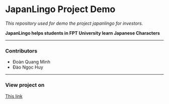 # JapanLingo Project Demo

*This repository used for demo the project japanlingo for investors.*

**JapanLingo helps students in FPT University learn Japanese Characters**

---

### Contributors
- Đoàn Quang Minh
- Đào Ngọc Huy

---

### View project on
[This link](https://ming-doan.github.io/japanlingo.min/)
